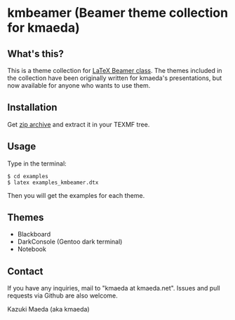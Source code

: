 kmbeamer (Beamer theme collection for kmaeda)
=============================================

What's this?
------------

This is a theme collection for [LaTeX Beamer class](https://bitbucket.org/rivanvx/beamer/wiki/Home).
The themes included in the collection have been originally written for kmaeda's presentations, but now available for anyone who wants to use them.

Installation
------------

Get [zip archive](https://github.com/kmaed/kmbeamer/archive/master.zip) and extract it in your TEXMF tree.

Usage
-----

Type in the terminal:
```
$ cd examples
$ latex examples_kmbeamer.dtx
```
Then you will get the examples for each theme.

Themes
---------

 * Blackboard
 * DarkConsole (Gentoo dark terminal)
 * Notebook

Contact
-------

If you have any inquiries, mail to "kmaeda at kmaeda.net".
Issues and pull requests via Github are also welcome.

Kazuki Maeda (aka kmaeda)